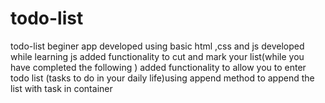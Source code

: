 # todo-list
todo-list beginer app
developed using basic html ,css and js
developed while learning js 
added functionality to cut and mark your list(while you have completed the following )
added functionality to allow you to enter todo list (tasks to do in your daily life)using append method to append the list with task in container
